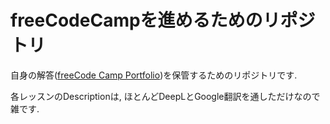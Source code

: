 # freeCodeCampを進めるためのリポジトリ
自身の解答(<a href="https://www.freecodecamp.org/phosphorus/" traget='_brank'>freeCode Camp Portfolio</a>)を保管するためのリポジトリです.

各レッスンのDescriptionは, ほとんどDeepLとGoogle翻訳を通しただけなので雑です.